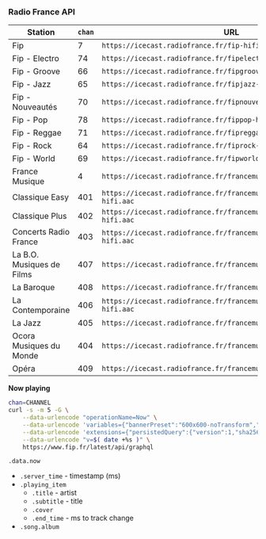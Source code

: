 ### Radio France API 

| Station          | `chan` | URL                                                     |
|------------------|--------|---------------------------------------------------------|
| Fip              | 7      | `https://icecast.radiofrance.fr/fip-hifi.aac`           |
| Fip - Electro    | 74     | `https://icecast.radiofrance.fr/fipelectro-hifi.aac`    |
| Fip - Groove     | 66     | `https://icecast.radiofrance.fr/fipgroove-hifi.aac`     |
| Fip - Jazz       | 65     | `https://icecast.radiofrance.fr/fipjazz-hifi.aac`       |
| Fip - Nouveautés | 70     | `https://icecast.radiofrance.fr/fipnouveautes-hifi.aac` |
| Fip - Pop        | 78     | `https://icecast.radiofrance.fr/fippop-hifi.aac`        |
| Fip - Reggae     | 71     | `https://icecast.radiofrance.fr/fipreggae-hifi.aac`     |
| Fip - Rock       | 64     | `https://icecast.radiofrance.fr/fiprock-hifi.aac`       |
| Fip - World      | 69     | `https://icecast.radiofrance.fr/fipworld-hifi.aac`      |
| France Musique            | 4     | `https://icecast.radiofrance.fr/francemusique-hifi.aac`                    |
| Classique Easy            | 401   | `https://icecast.radiofrance.fr/francemusiqueeasyclassique-hifi.aac`       |
| Classique Plus            | 402   | `https://icecast.radiofrance.fr/francemusiqueclassiqueplus-hifi.aac`       |
| Concerts Radio France     | 403   | `https://icecast.radiofrance.fr/francemusiqueconcertsradiofrance-hifi.aac` |
| La B.O. Musiques de Films | 407   | `https://icecast.radiofrance.fr/francemusiquelabo-hifi.aac`                |
| La Baroque                | 408   | `https://icecast.radiofrance.fr/francemusiquebaroque-hifi.aac`             |
| La Contemporaine          | 406   | `https://icecast.radiofrance.fr/francemusiquelacontemporaine-hifi.aac`     |
| La Jazz                   | 405   | `https://icecast.radiofrance.fr/francemusiquelajazz-hifi.aac`              |
| Ocora Musiques du Monde   | 404   | `https://icecast.radiofrance.fr/francemusiqueocoramonde-hifi.aac`          |
| Opéra                     | 409   | `https://icecast.radiofrance.fr/francemusiqueopera-hifi.aac`               |

**Now playing**
```sh
chan=CHANNEL
curl -s -m 5 -G \
	--data-urlencode "operationName=Now" \
	--data-urlencode 'variables={"bannerPreset":"600x600-noTransform","stationId":'$chan',"previousTrackLimit":1}' \
	--data-urlencode 'extensions={"persistedQuery":{"version":1,"sha256Hash":"8a931c7d177ff69709a79f4c213bd2403f0c11836c560bc22da55628d8100df8"}}' \
	--data-urlencode "v=$( date +%s )" \
	https://www.fip.fr/latest/api/graphql
```
`.data.now`
- `.server_time` - timestamp (ms)
- `.playing_item`
	- `.title` - artist
	- `.subtitle` - title
	- `.cover`
	- `.end_time` - ms to track change
- `.song.album`
